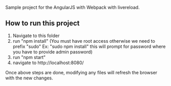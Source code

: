 Sample project for the AngularJS with Webpack with livereload.

How to run this project
---------------------------------------------

1. Navigate to this folder
2. run "npm install"  (You must have root access otherwise we need to prefix "sudo" Ex: "sudo npm install" this will
    prompt for password where you have to provide admin password)
3. run "npm start"
4. navigate to http://localhost:8080/

 Once above steps are done, modifying any files will refresh the browser with the new changes.
